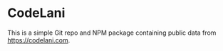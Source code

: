 # CodeLani

This is a simple Git repo and NPM package containing public data from https://codelani.com.

